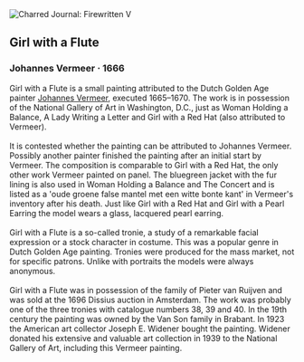<div class="artwork-of-the-day">
  <div class="container">
    <div class="img-wrapper">
      <img
        src="https://uploads3.wikiart.org/00129/images/johannes-vermeer/girl-with-a-flute.jpg!Large.jpg"
        alt="Charred Journal: Firewritten V" />
    </div>
    <div class="artwork-detail">
      <div class="artwork-origin"> 
        <h2 class="artwork-name">Girl with a Flute</h2>
        <h3 class="artist">
          Johannes Vermeer
                    ·  1666
        </h3>
      </div>
      <p class="description">
        <span class="artwork-description-text ng-binding" ng-bind-html="viewModel.ArtworkOfTheDay.Description | unsafe">Girl with a Flute is a small painting attributed to the Dutch Golden Age painter <a target="_blank" href="/en/johannes-vermeer">Johannes Vermeer</a>, executed 1665–1670. The work is in possession of the National Gallery of Art in Washington, D.C., just as Woman Holding a Balance, A Lady Writing a Letter and Girl with a Red Hat (also attributed to Vermeer).
<br>
<br>It is contested whether the painting can be attributed to Johannes Vermeer. Possibly another painter finished the painting after an initial start by Vermeer. The composition is comparable to Girl with a Red Hat, the only other work Vermeer painted on panel. The bluegreen jacket with the fur lining is also used in Woman Holding a Balance and The Concert and is listed as a 'oude groene false mantel met een witte bonte kant' in Vermeer's inventory after his death. Just like Girl with a Red Hat and Girl with a Pearl Earring the model wears a glass, lacquered pearl earring.
<br>
<br>Girl with a Flute is a so-called tronie, a study of a remarkable facial expression or a stock character in costume. This was a popular genre in Dutch Golden Age painting. Tronies were produced for the mass market, not for specific patrons. Unlike with portraits the models were always anonymous.
<br>
<br>Girl with a Flute was in possession of the family of Pieter van Ruijven and was sold at the 1696 Dissius auction in Amsterdam. The work was probably one of the three tronies with catalogue numbers 38, 39 and 40. In the 19th century the painting was owned by the Van Son family in Brabant. In 1923 the American art collector Joseph E. Widener bought the painting. Widener donated his extensive and valuable art collection in 1939 to the National Gallery of Art, including this Vermeer painting.</span>
                        <div class="text-shadow-container" ng-show="showShadow" style=""></div>
      </p>
    </div>
  </div>

</div>
